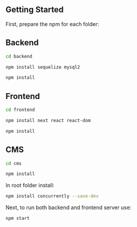 ## Getting Started

First, prepare the npm for each folder:

## Backend
```bash
cd backend
```
```bash
npm install sequelize mysql2
```
```bash
npm install
```

## Frontend
```bash
cd frontend
```
```bash
npm install next react react-dom
```
```bash
npm install
```

## CMS
```bash
cd cms
```
```bash
npm install
```

In root folder install:
```bash
npm install concurrently --save-dev
```

Next, to run both backend and frontend server use:
```bash
npm start
```
